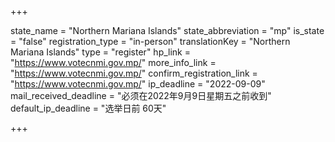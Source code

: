 +++

state_name = "Northern Mariana Islands"
state_abbreviation = "mp"
is_state = "false"
registration_type = "in-person"
translationKey = "Northern Mariana Islands"
type = "register"
hp_link = "https://www.votecnmi.gov.mp/"
more_info_link = "https://www.votecnmi.gov.mp/"
confirm_registration_link = "https://www.votecnmi.gov.mp/"
ip_deadline = "2022-09-09"
mail_received_deadline = "必须在2022年9月9日星期五之前收到"
default_ip_deadline = "选举日前 60天"

+++